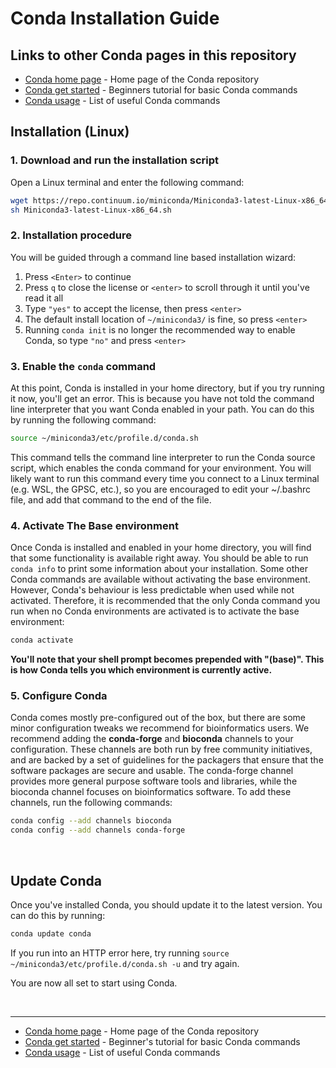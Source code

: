 # Conda Installation Guide

## Links to other Conda pages in this repository

- [Conda home page](/Conda) - Home page of the Conda repository
- [Conda get started](/Conda/conda_get_started.md) - Beginners tutorial for basic Conda commands
- [Conda usage](/Conda/conda_usage.md) - List of useful Conda commands

## Installation (Linux)

### 1. Download and run the installation script

   Open a Linux terminal and enter the following command:

   ```bash
   wget https://repo.continuum.io/miniconda/Miniconda3-latest-Linux-x86_64.sh
   sh Miniconda3-latest-Linux-x86_64.sh
   ```

### 2. Installation procedure

   You will be guided through a command line based installation wizard:

   1. Press `<Enter>` to continue
   2. Press `q` to close the license or `<enter>` to scroll through it until you've read it all
   3. Type `"yes"` to accept the license, then press `<enter>`
   4. The default install location of `~/miniconda3/` is fine, so press `<enter>`
   5. Running `conda init` is no longer the recommended way to enable Conda, so type `"no"` and press `<enter>`

### 3. Enable the `conda` command

   At this point, Conda is installed in your home directory, but if you try running it now, you'll get an error. 
   This is because you have not told the command line interpreter that you want Conda enabled in your path. 
   You can do this by running the following command:

   ```bash
   source ~/miniconda3/etc/profile.d/conda.sh
   ```

   This command tells the command line interpreter to run the Conda source script, which enables the conda command 
   for your environment. You will likely want to run this command every time you connect to a Linux 
   terminal (e.g. WSL, the GPSC, etc.), so you are encouraged to edit your ~/.bashrc file, and add that command to the 
   end of the file.

### 4. Activate The Base environment

   Once Conda is installed and enabled in your home directory, you will find that some functionality is available right 
   away. You should be able to run `conda info` to print some information about your installation. Some other Conda 
   commands are available without activating the base environment. However, Conda's behaviour is less predictable when 
   used while not activated. Therefore, it is recommended that the only Conda command you run when no Conda environments 
   are activated is to activate the base environment:

   ```bash
   conda activate
   ```

   **You'll note that your shell prompt becomes prepended with "(base)". This is how Conda tells you which environment 
   is currently active.**

### 5. Configure Conda

   Conda comes mostly pre-configured out of the box, but there are some minor configuration tweaks we recommend for 
   bioinformatics users. We recommend adding the **conda-forge** and **bioconda** channels to your configuration. These 
   channels are both run by free community initiatives, and are backed by a set of guidelines for the packagers that 
   ensure that the software packages are secure and usable. The conda-forge channel provides more general purpose 
   software tools and libraries, while the bioconda channel focuses on bioinformatics software. To add these channels, 
   run the following commands:

   ```bash
   conda config --add channels bioconda
   conda config --add channels conda-forge
   ```

<br>

## Update Conda

Once you've installed Conda, you should update it to the latest version. You can do this by running:

```bash
conda update conda
```

If you run into an HTTP error here, try running `source ~/miniconda3/etc/profile.d/conda.sh -u` and try again.

You are now all set to start using Conda.

<br>

---

- [Conda home page](/Conda) - Home page of the Conda repository
- [Conda get started](/Conda/conda_get_started.md) - Beginner's tutorial for basic Conda commands
- [Conda usage](/Conda/conda_usage.md) - List of useful Conda commands
